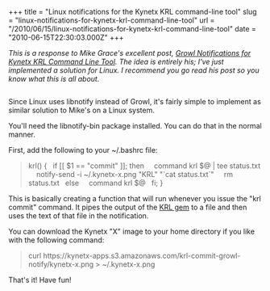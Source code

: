 +++
title = "Linux notifications for the Kynetx KRL command-line tool"
slug = "linux-notifications-for-kynetx-krl-command-line-tool"
url = "/2010/06/15/linux-notifications-for-kynetx-krl-command-line-tool"
date = "2010-06-15T22:30:03.000Z"
+++

<em>This is a response to Mike Grace's excellent post, <a href="http://geek.michaelgrace.org/2010/06/growl-notifications-for-kynetx-krl-command-line-tool/">Growl Notifications for Kynetx KRL Command Line Tool</a>. The idea is entirely his; I've just implemented a solution for Linux. I recommend you go read his post so you know what this is all about.</em>

<img alt="" src="https://scnay-images.s3.amazonaws.com/globalconstant/krl_notify.png" title="KRL commit notification" class="aligncenter" />

Since Linux uses libnotify instead of Growl, it's fairly simple to implement as similar solution to Mike's on a Linux system.

You'll need the libnotify-bin package installed. You can do that in the normal manner.

First, add the following to your ~/.bashrc file:

<blockquote>
krl() { 
&nbsp;&nbsp;if [[ $1 == "commit" ]]; then 
&nbsp;&nbsp;&nbsp;&nbsp;command krl $@ | tee status.txt 
&nbsp;&nbsp;&nbsp;&nbsp;notify-send -i ~/.kynetx-x.png "KRL" "`cat status.txt`" 
&nbsp;&nbsp;&nbsp;&nbsp;rm status.txt 
&nbsp;&nbsp;else
&nbsp;&nbsp;&nbsp;&nbsp;command krl $@ 
&nbsp;&nbsp;fi;
}</blockquote>

This is basically creating a function that will run whenever you issue the "krl commit" command. It pipes the output of the <a href="http://github.com/kynetx/krl">KRL gem</a> to a file and then uses the text of that file in the notification.

You can download the Kynetx "X" image to your home directory if you like with the following command:

<blockquote>
curl https://kynetx-apps.s3.amazonaws.com/krl-commit-growl-notify/kynetx-x.png > ~/.kynetx-x.png</blockquote>

That's it! Have fun!